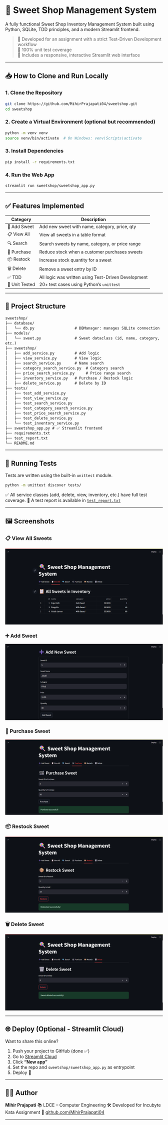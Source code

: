 


# 🍬 Sweet Shop Management System

A fully functional Sweet Shop Inventory Management System built using Python, SQLite, TDD principles, and a modern Streamlit frontend.

> 🚀 Developed for an assignment with a strict Test-Driven Development workflow  
> 🧪 100% unit test coverage  
> 🎨 Includes a responsive, interactive Streamlit web interface

---

## 📥 How to Clone and Run Locally

### 1. Clone the Repository

```bash
git clone https://github.com/MihirPrajapati04/sweetshop.git
cd sweetshop
````

### 2. Create a Virtual Environment (optional but recommended)

```bash
python -m venv venv
source venv/bin/activate  # On Windows: venv\Scripts\activate
```

### 3. Install Dependencies

```bash
pip install -r requirements.txt
```

### 4. Run the Web App

```bash
streamlit run sweetshop/sweetshop_app.py
```

---

## ✅ Features Implemented

| Category       | Description                                         |
| -------------- | --------------------------------------------------- |
| 🧾 Add Sweet   | Add new sweet with name, category, price, qty       |
| 📋 View All    | View all sweets in a table format                   |
| 🔍 Search      | Search sweets by name, category, or price range     |
| 🛒 Purchase    | Reduce stock when a customer purchases sweets       |
| 📦 Restock     | Increase stock quantity for a sweet                 |
| 🗑️ Delete     | Remove a sweet entry by ID                          |
| ✅ TDD          | All logic was written using Test-Driven Development |
| 🧪 Unit Tested | 20+ test cases using Python’s `unittest`            |

---

## 📂 Project Structure

```
sweetshop/
├── database/
│   └── db.py                  # DBManager: manages SQLite connection
├── models/
│   └── sweet.py               # Sweet dataclass (id, name, category, etc.)
├── sweetshop/
│   ├── add_service.py         # Add logic
│   ├── view_service.py        # View logic
│   ├── search_service.py      # Name search
│   ├── category_search_service.py  # Category search
│   ├── price_search_service.py     # Price range search
│   ├── inventory_service.py   # Purchase / Restock logic
│   ├── delete_service.py      # Delete by ID
├── tests/
│   ├── test_add_service.py
│   ├── test_view_service.py
│   ├── test_search_service.py
│   ├── test_category_search_service.py
│   ├── test_price_search_service.py
│   ├── test_delete_service.py
│   └── test_inventory_service.py
├── sweetshop_app.py # ✅ Streamlit frontend
├── requirements.txt
├── test_report.txt
└── README.md
```

---

## 🧪 Running Tests

Tests are written using the built-in `unittest` module.

```bash
python -m unittest discover tests/
```

✅ All service classes (add, delete, view, inventory, etc.) have full test coverage.
📄 A test report is available in [`test_report.txt`](./test_report.md)

---

## 🖼️ Screenshots

### 📋 View All Sweets

![View All Sweets](screenshots/view_all.png)

### ➕ Add Sweet

![Add Sweet](screenshots/add_sweet.png)

### 🛒 Purchase Sweet

![Puchase](screenshots/purchase.png)

### 📦 Restock Sweet

![Restock](screenshots/restock.png)

### 🗑️ Delete Sweet

![Delete](screenshots/delete.png)


---

## 🌐 Deploy (Optional - Streamlit Cloud)

Want to share this online?

1. Push your project to GitHub (done ✅)
2. Go to [Streamlit Cloud](https://streamlit.io/cloud)
3. Click **“New app”**
4. Set the repo and `sweetshop/sweetshop_app.py` as entrypoint
5. Deploy 🚀

---

## 👨‍💻 Author

**Mihir Prajapati**
📚 LDCE – Computer Engineering
🛠️ Developed for Incubyte Kata Assignment
🔗 [github.com/MihirPrajapati04](https://github.com/MihirPrajapati04)

---


